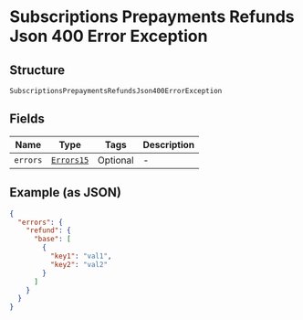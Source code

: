 
# Subscriptions Prepayments Refunds Json 400 Error Exception

## Structure

`SubscriptionsPrepaymentsRefundsJson400ErrorException`

## Fields

| Name | Type | Tags | Description |
|  --- | --- | --- | --- |
| `errors` | [`Errors15`](../../doc/models/errors-15.md) | Optional | - |

## Example (as JSON)

```json
{
  "errors": {
    "refund": {
      "base": [
        {
          "key1": "val1",
          "key2": "val2"
        }
      ]
    }
  }
}
```

